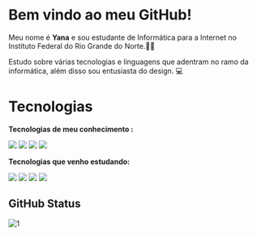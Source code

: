 # Bem vindo ao meu GitHub!
Meu nome é **Yana** e sou estudante de Informática para a Internet no Instituto Federal do Rio Grande do Norte.👩‍🎓

Estudo sobre várias tecnologias e linguagens que adentram no ramo da informática, além disso sou entusiasta do design. 💻


# Tecnologias
**Tecnologias de meu conhecimento :**

<img src="https://img.shields.io/badge/HTML5-E34F26?style=for-the-badge&logo=html5&logoColor=white"> <img src="https://img.shields.io/badge/CSS3-1572B6?style=for-the-badge&logo=css3&logoColor=white"> 
<img src="https://img.shields.io/badge/Figma-F24E1E?style=for-the-badge&logo=figma&logoColor=white"> <img src="https://img.shields.io/badge/gimp-5C5543?style=for-the-badge&logo=gimp&logoColor=white">
 

**Tecnologias que venho estudando:** 

<img src="https://img.shields.io/badge/JavaScript-323330?style=for-the-badge&logo=javascript&logoColor=F7DF1E"> <img src="https://img.shields.io/badge/MySQL-00000F?style=for-the-badge&logo=mysql&logoColor=white">
<img src="https://img.shields.io/badge/Inkscape-000000?style=for-the-badge&logo=Inkscape&logoColor=white"> <img src= "https://img.shields.io/badge/Java-ED8B00?style=for-the-badge&logo=java&logoColor=white">

## GitHub Status
![1](https://github-readme-stats.vercel.app/api/top-langs/?username=yanacarlisle&theme=blue-green)
